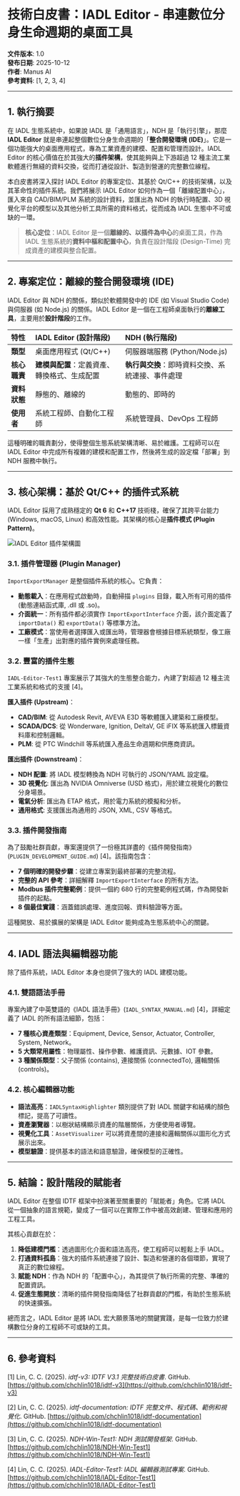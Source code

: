 # 技術白皮書：IADL Editor - 串連數位分身生命週期的桌面工具

**文件版本**: 1.0  
**發布日期**: 2025-10-12  
**作者**: Manus AI  
**參考資料**: [1, 2, 3, 4]

---

## 1. 執行摘要

在 IADL 生態系統中，如果說 IADL 是「通用語言」，NDH 是「執行引擎」，那麼 **IADL Editor** 就是串連起整個數位分身生命週期的「**整合開發環境 (IDE)**」。它是一個功能強大的桌面應用程式，專為工業資產的建模、配置和管理而設計。IADL Editor 的核心價值在於其強大的**插件架構**，使其能夠與上下游超過 12 種主流工業軟體進行無縫的資料交換，從而打通從設計、製造到營運的完整數位線程。

本白皮書將深入探討 IADL Editor 的專案定位、其基於 Qt/C++ 的技術架構，以及其革命性的插件系統。我們將展示 IADL Editor 如何作為一個「離線配置中心」，匯入來自 CAD/BIM/PLM 系統的設計資料，並匯出為 NDH 的執行時配置、3D 視覺化平台的模型以及其他分析工具所需的資料格式，從而成為 IADL 生態中不可或缺的一環。

> **核心定位**：IADL Editor 是一個**離線的、以插件為中心**的桌面工具，作為 IADL 生態系統的**資料中樞和配置中心**，負責在設計階段 (Design-Time) 完成資產的建模與整合配置。

---

## 2. 專案定位：離線的整合開發環境 (IDE)

IADL Editor 與 NDH 的關係，類似於軟體開發中的 IDE (如 Visual Studio Code) 與伺服器 (如 Node.js) 的關係。IADL Editor 是一個在工程師桌面執行的**離線工具**，主要用於**設計階段**的工作。

| 特性 | IADL Editor (設計階段) | NDH (執行階段) |
| :--- | :--- | :--- |
| **類型** | 桌面應用程式 (Qt/C++) | 伺服器端服務 (Python/Node.js) |
| **核心職責** | **建模與配置**：定義資產、轉換格式、生成配置 | **執行與交換**：即時資料交換、系統連接、事件處理 |
| **資料狀態** | 靜態的、離線的 | 動態的、即時的 |
| **使用者** | 系統工程師、自動化工程師 | 系統管理員、DevOps 工程師 |

這種明確的職責劃分，使得整個生態系統架構清晰、易於維護。工程師可以在 IADL Editor 中完成所有複雜的建模和配置工作，然後將生成的設定檔「部署」到 NDH 服務中執行。

---

## 3. 核心架構：基於 Qt/C++ 的插件式系統

IADL Editor 採用了成熟穩定的 **Qt 6** 和 **C++17** 技術棧，確保了其跨平台能力 (Windows, macOS, Linux) 和高效性能。其架構的核心是**插件模式 (Plugin Pattern)**。

![IADL Editor 插件架構圖](../images/iadl-editor-plugins.png)

### 3.1. 插件管理器 (Plugin Manager)

`ImportExportManager` 是整個插件系統的核心。它負責：

- **動態載入**：在應用程式啟動時，自動掃描 `plugins` 目錄，載入所有可用的插件 (動態連結函式庫, .dll 或 .so)。
- **介面統一**：所有插件都必須實作 `ImportExportInterface` 介面，該介面定義了 `importData()` 和 `exportData()` 等標準方法。
- **工廠模式**：當使用者選擇匯入或匯出時，管理器會根據目標系統類型，像工廠一樣「生產」出對應的插件實例來處理任務。

### 3.2. 豐富的插件生態

`IADL-Editor-Test1` 專案展示了其強大的生態整合能力，內建了對超過 12 種主流工業系統和格式的支援 [4]。

**匯入插件 (Upstream)**：
- **CAD/BIM**: 從 Autodesk Revit, AVEVA E3D 等軟體匯入建築和工廠模型。
- **SCADA/DCS**: 從 Wonderware, Ignition, DeltaV, GE iFIX 等系統匯入標籤資料庫和控制邏輯。
- **PLM**: 從 PTC Windchill 等系統匯入產品生命週期和供應商資訊。

**匯出插件 (Downstream)**：
- **NDH 配置**: 將 IADL 模型轉換為 NDH 可執行的 JSON/YAML 設定檔。
- **3D 視覺化**: 匯出為 NVIDIA Omniverse (USD 格式)，用於建立視覺化的數位分身場景。
- **電氣分析**: 匯出為 ETAP 格式，用於電力系統的模擬和分析。
- **通用格式**: 支援匯出為通用的 JSON, XML, CSV 等格式。

### 3.3. 插件開發指南

為了鼓勵社群貢獻，專案還提供了一份極其詳盡的《插件開發指南》(`PLUGIN_DEVELOPMENT_GUIDE.md`) [4]。該指南包含：

- **7 個明確的開發步驟**：從建立專案到最終部署的完整流程。
- **完整的 API 參考**：詳細解釋 `ImportExportInterface` 的所有方法。
- **Modbus 插件完整範例**：提供一個約 680 行的完整範例程式碼，作為開發新插件的起點。
- **8 個最佳實踐**：涵蓋錯誤處理、進度回報、資料驗證等方面。

這種開放、易於擴展的架構是 IADL Editor 能夠成為生態系統中心的關鍵。

---

## 4. IADL 語法與編輯器功能

除了插件系統，IADL Editor 本身也提供了強大的 IADL 建模功能。

### 4.1. 雙語語法手冊

專案內建了中英雙語的《IADL 語法手冊》(`IADL_SYNTAX_MANUAL.md`) [4]，詳細定義了 IADL 的所有語法細節，包括：

- **7 種核心資產類型**：Equipment, Device, Sensor, Actuator, Controller, System, Network。
- **5 大類常用屬性**：物理屬性、操作參數、維護資訊、元數據、IOT 參數。
- **3 種關係類型**：父子關係 (contains), 連接關係 (connectedTo), 邏輯關係 (controls)。

### 4.2. 核心編輯器功能

- **語法高亮**：`IADLSyntaxHighlighter` 類別提供了對 IADL 關鍵字和結構的顏色標記，提高了可讀性。
- **資產瀏覽器**：以樹狀結構顯示資產的階層關係，方便使用者導覽。
- **視覺化工具**：`AssetVisualizer` 可以將資產間的連接和邏輯關係以圖形化方式展示出來。
- **模型驗證**：提供基本的語法和語意驗證，確保模型的正確性。

---

## 5. 結論：設計階段的賦能者

IADL Editor 在整個 IDTF 框架中扮演著至關重要的「賦能者」角色。它將 IADL 從一個抽象的語言規範，變成了一個可以在實際工作中被高效創建、管理和應用的工程工具。

其核心貢獻在於：

1.  **降低建模門檻**：透過圖形化介面和語法高亮，使工程師可以輕鬆上手 IADL。
2.  **打通資料孤島**：強大的插件系統連接了設計、製造和營運的各個環節，實現了真正的數位線程。
3.  **賦能 NDH**：作為 NDH 的「配置中心」，為其提供了執行所需的完整、準確的配置資訊。
4.  **促進生態開放**：清晰的插件開發指南降低了社群貢獻的門檻，有助於生態系統的快速擴張。

總而言之，IADL Editor 是將 IADL 宏大願景落地的關鍵實踐，是每一位致力於建構數位分身的工程師不可或缺的工具。

---

## 6. 參考資料

[1] Lin, C. C. (2025). *idtf-v3: IDTF V3.1 完整技術白皮書*. GitHub. [https://github.com/chchlin1018/idtf-v3](https://github.com/chchlin1018/idtf-v3)

[2] Lin, C. C. (2025). *idtf-documentation: IDTF 完整文件、程式碼、範例和視覺化*. GitHub. [https://github.com/chchlin1018/idtf-documentation](https://github.com/chchlin1018/idtf-documentation)

[3] Lin, C. C. (2025). *NDH-Win-Test1: NDH 測試開發框架*. GitHub. [https://github.com/chchlin1018/NDH-Win-Test1](https://github.com/chchlin1018/NDH-Win-Test1)

[4] Lin, C. C. (2025). *IADL-Editor-Test1: IADL 編輯器測試專案*. GitHub. [https://github.com/chchlin1018/IADL-Editor-Test1](https://github.com/chchlin1018/IADL-Editor-Test1)

